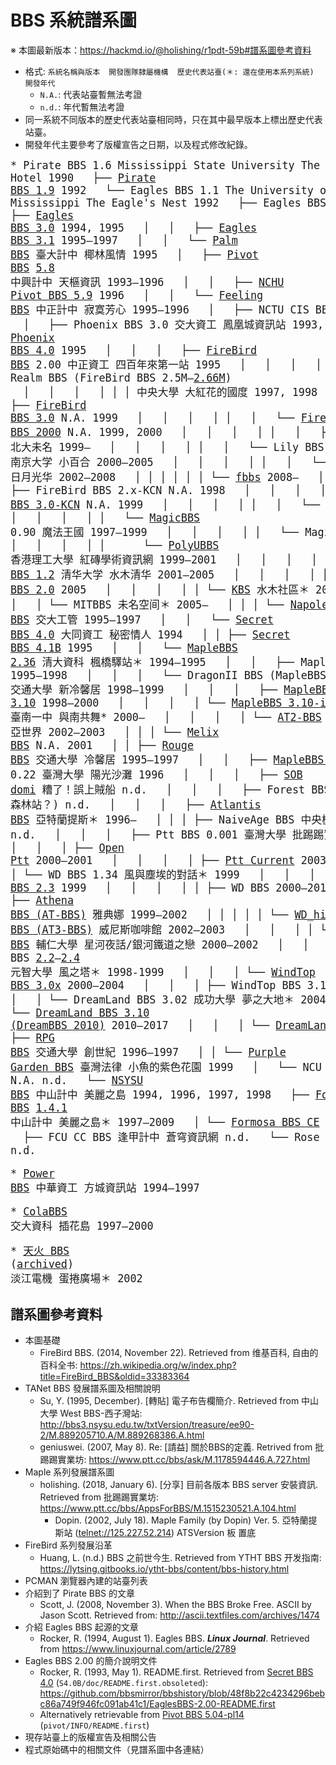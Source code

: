 # BBS 系統譜系圖

※ 本圖最新版本：https://hackmd.io/@holishing/r1pdt-59b#譜系圖參考資料

* 格式: `系統名稱與版本  開發團隊隸屬機構  歷史代表站臺(＊: 還在使用本系列系統)  開發年代`
  - `N.A.`: 代表站臺暫無法考證
  - `n.d.`: 年代暫無法考證
* 同一系統不同版本的歷史代表站臺相同時，只在其中最早版本上標出歷史代表站臺。
* 開發年代主要參考了版權宣告之日期，以及程式修改紀錄。


<big><pre>* Pirate BBS 1.6  Mississippi State University  The Mars Hotel  1990
&nbsp; ├── [Pirate BBS 1.9](https://github.com/bbsmirror/BBSmirror/blob/master/PirateBBS/pbbs-1.9.tar.Z)  1992
&nbsp; └── Eagles BBS 1.1  The University of Southern Mississippi  The Eagle's Nest  1992
&nbsp;     ├── Eagles BBS 2.0  1992&ndash;1993
&nbsp;     │   ├── [Eagles BBS 3.0](https://github.com/bbsmirror/BBSmirror/blob/master/SecretBBS/SecretLover_4.0b/ebbs-3.0.tgz)  1994, 1995
&nbsp;     │   │   ├── [Eagles BBS 3.1](https://github.com/bbsmirror/BBSmirror/blob/master/EaglesBBS/ebbs-3.1.1.tar.gz)  1995&ndash;1997
&nbsp;     │   │   └── [Palm BBS](https://github.com/bbsmirror/BBSmirror/blob/master/cuhk_ifcss/palmbbs-2.01.tar.gz)  臺大計中  椰林風情  1995
&nbsp;     │   ├── [Pivot BBS](https://github.com/bbsmirror/BBSmirror/blob/master/PivotBBS/source/pivot) [5.8](https://github.com/bbsmirror/BBSmirror/tree/master/PivotBBS/source/pivot/v5.08) 中興計中  天樞資訊  1993&ndash;1996
&nbsp;     │   │   ├── [NCHU Pivot BBS 5.9](https://github.com/bbsmirror/BBSmirror/blob/master/PivotBBS/source/pivot/pivot5.9.tar.gz)  1996
&nbsp;     │   │   └── [Feeling BBS](https://github.com/bbsmirror/BBSmirror/tree/master/Feeling-nsysu)  中正計中  寂寞芳心  1995&ndash;1996
&nbsp;     │   ├── NCTU CIS BBS  交大資科  n.d.
&nbsp;     │   ├── Phoenix BBS 3.0  交大資工  鳳凰城資訊站  1993, 1994
&nbsp;     │   │   ├── [Phoenix BBS 4.0](https://github.com/bbsmirror/BBSmirror/tree/master/PhoenixBBS)  1995
&nbsp;     │   │   │   ├── [FireBird BBS](https://github.com/bbsmirror/BBSmirror/tree/master/FirebirdBBS_cuhk) 2.00  中正資工  四百年來第一站  1995
&nbsp;     │   │   │   │   ├── Hibiscus Realm BBS (FireBird BBS 2.5M&ndash;[2.66M](https://github.com/bbsmirror/BBSmirror/blob/master/cuhk_ifcss/FirebirdBBS2.66M.Big5.tgz))
&nbsp;     │   │   │   │   │   │  中央大學  大紅花的國度  1997, 1998
&nbsp;     │   │   │   │   │   ├── [FireBird BBS 3.0](https://github.com/bbsmirror/BBSmirror/blob/master/FireBird/ftp.firebird.org.tw/3.0-RELEASE.tar.gz)  N.A.  1999
&nbsp;     │   │   │   │   │   │   └── [FireBird BBS 2000](https://github.com/bbsmirror/BBSmirror/blob/master/NotOpen/china_bbs/hightman/FB2000deardragon.tar.gz)  N.A.  1999, 2000
&nbsp;     │   │   │   │   │   │       ├── PKUBBS  北京大学  北大未名  1999&ndash;
&nbsp;     │   │   │   │   │   │       └── Lily BBS ([NJUWWWBBS](https://code.google.com/archive/p/lily-bbs/source/default/source))  南京大学  小百合  2000&ndash;2005
&nbsp;     │   │   │   │   │   │           └── fdubbs  复旦大学  日月光华  2002&ndash;2008
&nbsp;     │   │   │   │   │   │               └── [fbbs](https://github.com/fbbs/fbbs)  2008&ndash;
&nbsp;     │   │   │   │   │   ├── FireBird BBS 2.x-KCN  N.A.  1998
&nbsp;     │   │   │   │   │   │   └── [FireBird BBS 3.0-KCN](https://github.com/bbsmirror/BBSmirror/blob/master/NotOpen/china_bbs/hightman/FireBird3.0Kbeta6.tar.gz)  N.A.  1999
&nbsp;     │   │   │   │   │   │       └── [YTHT BBS](https://github.com/lytsing/ytht)  一塌糊涂  1999&ndash;2004
&nbsp;     │   │   │   │   │   └── [MagicBBS](https://github.com/bbsmirror/BBSmirror/tree/master/FireBird/MagicBBS) 0.90  魔法王國  1997&ndash;1999
&nbsp;     │   │   │   │   │       └── MagicBBS 1.x  1999&ndash;2000
&nbsp;     │   │   │   │   │           └── [PolyUBBS](https://github.com/bbsmirror/BBSmirror/tree/master/PolyU)  香港理工大學  紅磚學術資訊網  1999&ndash;2001
&nbsp;     │   │   │   │   └── [SMTH BBS 1.2](https://github.com/zhouqt/kbs/tree/ba2d9aa2c53f47d27763380e6d16b24c567ddb1d)  清华大学  水木清华  2001&ndash;2005
&nbsp;     │   │   │   │       ├── [SMTH BBS 2.0](https://github.com/zhouqt/kbs/tree/70c3ec0b8564a65b9a72887d10fb829f8d560d30)  2005
&nbsp;     │   │   │   │       │   └── [KBS](https://github.com/zhouqt/kbs)  水木社區＊  2005&ndash;
&nbsp;     │   │   │   │       └── MITBBS  未名空间＊  2005&ndash;
&nbsp;     │   │   │   └── [Napoleon BBS](https://github.com/bbsmirror/BBSmirror/tree/master/NapoleonBBS)  交大工管  1995&ndash;1997
&nbsp;     │   │   └── [Secret BBS 4.0](https://github.com/bbsmirror/BBSmirror/blob/master/SecretBBS/SecretLover_4.0b/S4.0B.tgz)  大同資工  秘密情人  1994
&nbsp;     │   │       ├── [Secret BBS 4.1B](https://github.com/bbsmirror/BBSmirror/blob/master/SecretBBS/SecretLover_4.0b/S4.1B.tgz)  1995
&nbsp;     │   │       └── [MapleBBS 2.36](https://github.com/bbsmirror/BBSmirror/blob/master/Maple/Maple2/MapleBBS-2.36b.tar.gz)  清大資科  楓橋驛站＊  1994&ndash;1995
&nbsp;     │   │           ├── MapleBBS [3.00b&ndash;3.01-fbsd](https://github.com/bbsmirror/BBSmirror/tree/master/Maple/Maple3/Old/Alpha)  1995&ndash;1998
&nbsp;     │   │           │   └── DragonII BBS (MapleBBS [3.01](https://github.com/bbsmirror/BBSmirror/blob/master/Maple/Maple3/Old/Beta/MapleBBS-3.01.tgz)&ndash;[3.02](https://github.com/bbsmirror/BBSmirror/blob/master/Maple/Maple3/MapleBBS-3.02-RELEASE.tgz))  交通大學  新冷馨居  1998&ndash;1999
&nbsp;     │   │           │       ├── [MapleBBS 3.10](https://github.com/bbsmirror/BBSmirror/blob/master/Maple/Maple3/MapleBBS-3.10-20000606-SNAP.tgz)  1998&ndash;2000
&nbsp;     │   │           │       │   └── [MapleBBS 3.10-itoc](https://github.com/xeonchen/maplebbs-itoc)  臺南一中  與南共舞*  2000&ndash;
&nbsp;     │   │           │       │       └── [AT2-BBS](https://github.com/bbsmirror/BBSmirror/tree/master/Athena/AT2)  亞世界  2002&ndash;2003
&nbsp;     │   │           │       └── [Melix BBS](https://github.com/bbsmirror/BBSmirror/tree/master/Maple/melix)  N.A.  2001
&nbsp;     │   │           ├── [Rouge BBS](https://github.com/bbsmirror/BBSmirror/tree/master/Maple/Maple2/branch/Rouge)  交通大學  冷馨居  1995&ndash;1997
&nbsp;     │   │           ├── [MapleBBS-SOB](https://github.com/bbsmirror/BBSmirror/tree/master/SOB) 0.22  臺灣大學  陽光沙灘  1996
&nbsp;     │   │           │   ├── [SOB domi](https://github.com/bbsmirror/BBSmirror/blob/master/SOB/maple_favor_ok.tgz)  糟了！誤上賊船  n.d.
&nbsp;     │   │           │   ├── Forest BBS  (中原資管  森林站？)  n.d.
&nbsp;     │   │           │   ├── [Atlantis BBS](https://github.com/bbsmirror/BBSmirror/tree/master/Atlantis)  亞特蘭提斯＊  1996&ndash;
&nbsp;     │   │           │   ├── NaiveAge BBS  中央機械  純真年代  n.d.
&nbsp;     │   │           │   ├── Ptt BBS 0.001  臺灣大學  批踢踢實業坊＊  1996&ndash;
&nbsp;     │   │           │   │   ├── [Open Ptt](https://github.com/bbsmirror/BBSmirror/tree/master/Ptt/openptt)  2000&ndash;2001
&nbsp;     │   │           │   │   ├── [Ptt Current](https://github.com/ptt/pttbbs)  2003&ndash;
&nbsp;     │   │           │   │   └── WD BBS 1.34  風與塵埃的對話＊  1999
&nbsp;     │   │           │   │       ├── [WD BBS 2.3](https://github.com/bbsmirror/BBSmirror/blob/master/WD/branches/exbbs/tgz/wd_991119_snap_for_linux.tgz) 1999
&nbsp;     │   │           │   │       │   ├── WD BBS  2000&ndash;2010
&nbsp;     │   │           │   │       │   ├── [Athena BBS (AT-BBS)](https://github.com/bbsmirror/BBSmirror/tree/master/Athena/AT)  雅典娜  1999&ndash;2002
&nbsp;     │   │           │   │       │   └── [WD_hialan BBS (AT3-BBS)](https://github.com/bbsmirror/BBSmirror/tree/master/WD/branches/hialan)  威尼斯咖啡館  2002&ndash;2003
&nbsp;     │   │           │   │       └── [StarRiver BBS](https://github.com/bbsmirror/BBSmirror/tree/master/StarVersion)  輔仁大學  星河夜話/銀河鐵道之戀  2000&ndash;2002
&nbsp;     │   │           │   └── WindTop BBS [2.2](https://github.com/bbsmirror/BBSmirror/blob/master/Maple/Maple2/branch/Wind/wind1101.tgz)&ndash;[2.4](https://github.com/bbsmirror/BBSmirror/blob/master/WindTop/old/WindTopBBS-19991229-V2.4.tgz)  元智大學  風之塔＊  1998-1999
&nbsp;     │   │           │       └── [WindTop BBS 3.0x](https://github.com/bbsmirror/BBSmirror/tree/master/WindTop)  2000&ndash;2004
&nbsp;     │   │           │           ├── WindTop BBS 3.10  2004&ndash;2009
&nbsp;     │   │           │           └── DreamLand BBS 3.02  成功大學  夢之大地＊  2004&ndash;2009
&nbsp;     │   │           │               └── [DreamLand BBS 3.10 (DreamBBS 2010)](https://github.com/ccns/dreambbs2010)  2010&ndash;2017
&nbsp;     │   │           │                   └── [DreamLand BBS](https://github.com/ccns/dreambbs)  2017&ndash;
&nbsp;     │   │           ├── [RPG BBS](https://github.com/bbsmirror/BBSmirror/tree/master/Maple/Maple2/branch/rpg)  交通大學  創世紀  1996&ndash;1997
&nbsp;     │   │           └── [Purple Garden BBS](https://github.com/bbsmirror/BBSmirror/blob/master/Maple/Maple2/branch/fpgsrc.tgz)  臺灣法律  小魚的紫色花園  1999
&nbsp;     │   └── NCU BBS  中央大學  N.A.  n.d.
&nbsp;     └── [NSYSU BBS](https://github.com/bbsmirror/BBSmirror/blob/master/FormosaBBS/old/bbs-2.2.1.tar.gz)  中山計中  美麗之島  1994, 1996, 1997, 1998
&nbsp;         ├── [Formosa BBS](https://github.com/bbsmirror/BBSmirror/tree/master/FormosaBBS) [1.4.1](https://github.com/pigfoot/formosa/tree/c5efe3d3cb82e9c03cefeb6cd760bb9dfba8023e)  中山計中  美麗之島＊  1997&ndash;2009
&nbsp;         │   └── [Formosa BBS CE](https://github.com/PichuChen/formosa)  2009&ndash;2012
&nbsp;         ├── FCU CC BBS  逢甲計中  蒼穹資訊網  n.d.
&nbsp;         └── Rose BBS  (玫瑰天空？)  n.d.
</pre></big><big><pre>* [Power BBS](https://github.com/bbsmirror/BBSmirror/tree/master/PowerBBS)  中華資工  方城資訊站  1994&ndash;1997
</pre></big><big><pre>* [ColaBBS](https://github.com/bbsmirror/BBSmirror/tree/master/ColaBBS)  交大資科  插花島  1997&ndash;2000
</pre></big><big><pre>* [天火 BBS](http://tube.ee.tku.edu.tw/~rexchen/bbs/index.html) ([archived](https://github.com/bbsmirror/BBSmirror/tree/master/rexchen))  淡江電機  蛋捲廣場＊  2002
</pre></big>

## 譜系圖參考資料
* 本圖基礎
   - FireBird BBS. (2014, November 22). Retrieved from 维基百科, 自由的百科全书: https://zh.wikipedia.org/w/index.php?title=FireBird_BBS&oldid=33383364
* TANet BBS 發展譜系圖及相關說明
   - Su, Y. (1995, December). [轉貼] 電子布告欄簡介. Retrieved from 中山大學 West BBS-西子灣站: http://bbs3.nsysu.edu.tw/txtVersion/treasure/ee90-2/M.889205710.A/M.889268386.A.html
   - geniuswei. (2007, May 8). Re: [請益] 關於BBS的定義. Retrived from 批踢踢實業坊: https://www.ptt.cc/bbs/ask/M.1178594446.A.727.html
* Maple 系列發展譜系圖
   - holishing. (2018, January 6). [分享] 目前各版本 BBS server 安裝資訊. Retrieved from 批踢踢實業坊: https://www.ptt.cc/bbs/AppsForBBS/M.1515230521.A.104.html
      - Dopin. (2002, July 18). Maple Family (by Dopin) Ver. 5. 亞特蘭提斯站 ([telnet://125.227.52.214](telnet://125.227.52.214)) ATSVersion 板 置底
* FireBird 系列發展沿革
   - Huang, L. (n.d.) BBS 之前世今生. Retrieved from YTHT BBS 开发指南: https://lytsing.gitbooks.io/ytht-bbs/content/bbs-history.html
* PCMAN 瀏覽器內建的站臺列表
* 介紹到了 Pirate BBS 的文章
   - Scott, J. (2008, November 3). When the BBS Broke Free. ASCII by Jason Scott. Retrieved from: http://ascii.textfiles.com/archives/1474
* 介紹 Eagles BBS 起源的文章
   - Rocker, R. (1994, August 1). Eagles BBS. ***Linux Journal***. Retrieved from https://www.linuxjournal.com/article/2789
* Eagles BBS 2.00 的簡介說明文件
   - Rocker, R. (1993, May 1). README.first. Retrieved from [Secret BBS 4.0](https://github.com/bbsmirror/BBSmirror/blob/master/SecretBBS/SecretLover_4.0b/S4.0B.tgz)  (`S4.0B/doc/README.first.obsoleted`): https://github.com/bbsmirror/bbshistory/blob/48f8b22c4234296bebc86a749f946fc091ab41c1/EaglesBBS-2.00-README.first
   - Alternatively retrievable from [Pivot BBS 5.04-pl14](https://github.com/bbsmirror/BBSmirror/blob/master/PivotBBS/source/pivot/v5.04/pivot.5_04.pl14.tar.gz) (`pivot/INFO/README.first`)
* 現存站臺上的版權宣告及相關公告
* 程式原始碼中的相關文件（見譜系圖中各連結）
